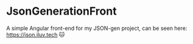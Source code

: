 # JsonGenerationFront

A simple Angular front-end for my JSON-gen project, can be seen here: https://json.iluv.tech 🐱‍

